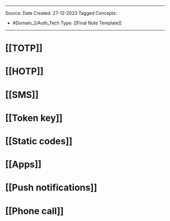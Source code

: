 - - -
Source:
Date Created:  27-12-2023
Tagged Concepts:
- #Domain_2/Auth_Tech 
Type: [[Final Note Template]]
- - - 


# [[TOTP]]
# [[HOTP]]
# [[SMS]]
# [[Token key]]
# [[Static codes]]
# [[Apps]]
# [[Push notifications]]
# [[Phone call]]